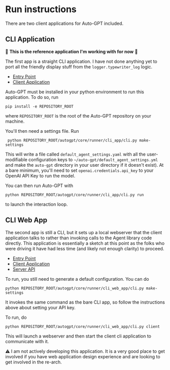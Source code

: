 # Run instructions

There are two client applications for Auto-GPT included. 

## CLI Application

:star2: **This is the reference application I'm working with for now** :star2: 

The first app is a straight CLI application.  I have not done anything yet to port all the friendly display stuff from the `logger.typewriter_log` logic.  

- [Entry Point](https://github.com/Significant-Gravitas/Auto-GPT/blob/master/autogpt/core/runner/cli_app/cli.py)
- [Client Application](https://github.com/Significant-Gravitas/Auto-GPT/blob/master/autogpt/core/runner/cli_app/main.py)

Auto-GPT must be installed in your python environment to run this application.  To do so, run

```
pip install -e REPOSITORY_ROOT
```

where `REPOSITORY_ROOT` is the root of the Auto-GPT repository on your machine.

You'll then need a settings file.  Run

```
 python REPOSITORY_ROOT/autogpt/core/runner/cli_app/cli.py make-settings
 ```

This will write a file called `default_agent_settings.yaml` with all the user-modifiable configuration keys to `~/auto-gpt/default_agent_settings.yml` and make the `auto-gpt` directory in your user directory if it doesn't exist).  At a bare minimum, you'll need to set `openai.credentials.api_key` to your OpenAI API Key to run the model.

You can then run Auto-GPT with 

```
python REPOSITORY_ROOT/autogpt/core/runner/cli_app/cli.py run
```

to launch the interaction loop.

## CLI Web App

The second app is still a CLI, but it sets up a local webserver that the client application talks to rather than invoking calls to the Agent library code directly.  This application is essentially a sketch at this point as the folks who were driving it have had less time (and likely not enough clarity) to proceed.

- [Entry Point](https://github.com/Significant-Gravitas/Auto-GPT/blob/master/autogpt/core/runner/cli_web_app/cli.py)
- [Client Application](https://github.com/Significant-Gravitas/Auto-GPT/blob/master/autogpt/core/runner/cli_web_app/client/client.py)
- [Server API](https://github.com/Significant-Gravitas/Auto-GPT/blob/master/autogpt/core/runner/cli_web_app/server/api.py)

To run, you still need to generate a default configuration.  You can do 

```
python REPOSITORY_ROOT/autogpt/core/runner/cli_web_app/cli.py make-settings
```

It invokes the same command as the bare CLI app, so follow the instructions above about setting your API key.

To run, do 

```
python REPOSITORY_ROOT/autogpt/core/runner/cli_web_app/cli.py client
```

This will launch a webserver and then start the client cli application to communicate with it.

:warning: I am not actively developing this application.  It is a very good place to get involved if you have web application design experience and are looking to get involved in the re-arch.